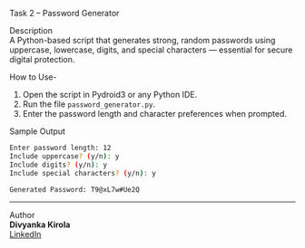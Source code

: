Task 2 – Password Generator

Description  
A Python-based script that generates strong, random passwords using uppercase, lowercase, digits, and special characters — essential for secure digital protection.

How to Use-
1. Open the script in Pydroid3 or any Python IDE.  
2. Run the file `password_generator.py`.  
3. Enter the password length and character preferences when prompted.

Sample Output  
```bash
Enter password length: 12  
Include uppercase? (y/n): y  
Include digits? (y/n): y  
Include special characters? (y/n): y  

Generated Password: T9@xL7w#Ue2Q
```

---

Author  
**Divyanka Kirola**  
[LinkedIn](https://www.linkedin.com/in/divyankakirola03)
